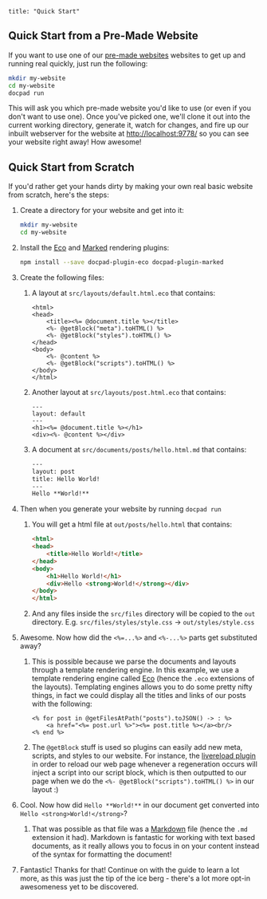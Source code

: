 ```
title: "Quick Start"
```


## Quick Start from a Pre-Made Website

If you want to use one of our [pre-made websites](/docpad/skeletons) websites to get up and running real quickly, just run the following:

``` bash
mkdir my-website
cd my-website
docpad run
```

This will ask you which pre-made website you'd like to use (or even if you don't want to use one). Once you've picked one, we'll clone it out into the current working directory, generate it, watch for changes, and fire up our inbuilt webserver for the website at [http://localhost:9778/](http://localhost:9778/) so you can see your website right away! How awesome!


## Quick Start from Scratch

If you'd rather get your hands dirty by making your own real basic website from scratch, here's the steps:

1. Create a directory for your website and get into it:

	``` bash
	mkdir my-website
	cd my-website
	```

1. Install the [Eco](http://docpad.org/plugin/eco) and [Marked](http://docpad.org/plugin/marked) rendering plugins:

	``` bash
	npm install --save docpad-plugin-eco docpad-plugin-marked
	```

1. Create the following files:

	1. A layout at `src/layouts/default.html.eco` that contains:

		``` erb
		<html>
		<head>
			<title><%= @document.title %></title>
			<%- @getBlock("meta").toHTML() %>
			<%- @getBlock("styles").toHTML() %>
		</head>
		<body>
			<%- @content %>
			<%- @getBlock("scripts").toHTML() %>
		</body>
		</html>
		```

	2. Another layout at `src/layouts/post.html.eco` that contains:

		``` erb
		---
		layout: default
		---
		<h1><%= @document.title %></h1>
		<div><%- @content %></div>
		```

	3. A document at `src/documents/posts/hello.html.md` that contains:

		``` html
		---
		layout: post
		title: Hello World!
		---
		Hello **World!**
		```

1. Then when you generate your website by running `docpad run`
	
	1. You will get a html file at `out/posts/hello.html` that contains:

		``` html
		<html>
		<head>
			<title>Hello World!</title>
		</head>
		<body>
			<h1>Hello World!</h1>
			<div>Hello <strong>World!</strong></div>
		</body>
		</html>
		```
		
	1. And any files inside the `src/files` directory will be copied to the `out` directory. E.g. `src/files/styles/style.css` -> `out/styles/style.css`

1. Awesome. Now how did the `<%=...%>` and `<%-...%>` parts get substituted away?

	1. This is possible because we parse the documents and layouts through a template rendering engine. In this example, we use a template rendering engine called [Eco](https://github.com/sstephenson/eco) (hence the `.eco` extensions of the layouts). Templating engines allows you to do some pretty nifty things, in fact we could display all the titles and links of our posts with the following:

		``` erb
		<% for post in @getFilesAtPath("posts").toJSON() -> : %>
			<a href="<%= post.url %>"><%= post.title %></a><br/>
		<% end %>
		```

	3. The `@getBlock` stuff is used so plugins can easily add new meta, scripts, and styles to our website. For instance, the [livereload plugin](http://docpad.org/plugin/livereload) in order to reload our web page whenever a regeneration occurs will inject a script into our script block, which is then outputted to our page when we do the `<%- @getBlock("scripts").toHTML() %>` in our layout :)

1. Cool. Now how did `Hello **World!**` in our document get converted into `Hello <strong>World!</strong>`?

	1. That was possible as that file was a [Markdown](http://daringfireball.net/projects/markdown/basics) file (hence the `.md` extension it had). Markdown is fantastic for working with text based documents, as it really allows you to focus in on your content instead of the syntax for formatting the document!

1. Fantastic! Thanks for that! Continue on with the guide to learn a lot more, as this was just the tip of the ice berg - there's a lot more opt-in awesomeness yet to be discovered.


